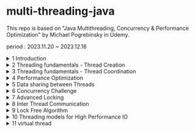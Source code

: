 # multi-threading-java

This repo is based on "Java Multithreading, Concurrency & Performance Optimization" by Michael Pogrebinsky in Udemy.  

period : 2023.11.20 ~ 2023.12.16

<details>
<summary>1 Introduction</summary>

### Motiviation and OS fundamentals

- Why we need Threads?
    - Responsiveness (특히 User Interface에서 더 치명적임) by concurrency = multitasking
    - Performance(짧은 시간안에 더 많은 작업 처리 가능) by parallelism
- Multithreading caveat(경고)
    - Multithreaded programming은 근본적으로 싱글쓰레드 프로그래밍과 다름

- What is thread?
    - 컴퓨터를 켜면 OS가 디스크에서 메모리로 올라옴
    - 우리가 한 어플리케이션을 실행시키면 마찬가지로 디스크에서 메모리로 인스턴스가 생성됨
    - 위 인스턴스는 프로세스/context of application이라고도 불림
    - 이 프로세스는 다른 프로세스와 완전히 독립적임
    - Files, Data(Heap), Code, Main Thread(Stack, Instruction Pointer)로 구성됨
    - 쓰레드 단위에서는 Stack과 IP를 뺀 나머지는 공유됨
    - Stack은 로컬변수들이 저장되고, 함수에 전달되는 메모리 영역/ IP는 수행할 다음 instruction 주소


### OS fundamentasl part2

- What is context switch?
    - 프로세스는 다른 프로세스와 독립적으로 수행됨
    - 프로세스는 하나 이상의 스레드를 가지며, 스레드들은 cpu를 점유하기 위해 경쟁함 
    - 그래서 context switch는 스레드 1 수행 -> 스레드 1 멈춤 -> 스레드 2 수행
    - price of multitasking
    - 스레드가 너무 많으면 -> trashing = 실제 작업보다 스레드 매니징에 시간이 더 쓰임
    - 스레드 간의 sw가 프로세스 간의 sw 보다 싸다

 - Thread scheduling
    - First come first serve -> 수행시간이 긴 스레드가 먼저 오면 stravation 발생가능
    - Shortest Job First -> 수행시간이 짧은 스레드가 계속 오면 수행시간 긴거 수행 못함
    - 실제 os에서는 dynamic priority를 사용함 (User Interface UI 에는 우선순위 부여, Stravation 방지)

- Thread vs Process
    - thread
        - if task share a lot of data
        - faster
        - switching is faster
    - process
        - security and stability are higher importance
        - tasks are unrelated

</details>

<details>
<summary>2 Threading fundamentals - Thread Creation</summary>

### Thread Creation 1

- Thread.sleep() 함수는 OS로 하여금 현재 쓰레드를 스케줄하지 않도록 지정(loop를 돌거나 하는 것이 아님!!)
    - CPU 점유 안 함

- threadInstance.setPriority(1..10) 를 통해 우선순위를 설정할 수 있음

- thread.setUncaughtExceptionHandler()를 통해 예외처리 핸들러 등록가능

### Thread Creation 2

- Thread를 상속하는 클래스를 만들고, run() 함수를 구현하는 방식으로도 쓰레드를 생성할 수 있다.

</details>

<details>
<summary>3 Threading fundamentals - Thread Coordination</summary>

### Thread Termination & Daemon Threads 1

[Thread termination]
- 쓰레드는 리소스 점유함 -> 메모리와 커널 리소스. 만약 CPU를 쓰게 되면 CPU cycles과 cache memory 까지
- 만약 쓰레드가 끝나면, 리소스 정리할 필요가 있음
- 쓰레드가 이상하게 동작하면, 멈출 필요가 있음
- **만약 수행중인 쓰레드가 존재하면 application은 멈추지 않음**

[Interrupt 하는 방법]
- interrupt signal을 손수처리하는 코드 추가
- InterruptedException 던지는 method 실행

[데몬 쓰레드]
- 종료되도 상관없는 쓰레드. 애플리케이션동작에 영향을 주지 않기를 원할때
- gracefully 하게 종료되지 않아도 되는 쓰레드


### Joining Threads

[Why do we need it?]
- 다른 쓰레드는 독립적으로 동작함
- 쓰레드의 수행은 out of control 임

[How?]
- 쓰레드가 loop를 돌면서 다른 쓰레드가 끝났는지 계속 체크한다 -> 비효율적임
- 좋은 방법은 쓰레드가 go to sleep 하는거임
    - 이를 위해 join을 쓰면 댐


</details>


<details>
<summary>4 Performance Optimization</summary>

[Peformance in multithreading]
- Latency - the time to completion of a task. Measured in time units.
- Throughput - the amount of tasks completed in a given period. Measured in tasks/time unit.

[Latency]
1. 태스크가 single core 에서 T의 시간이 걸리는 작업일때
2. 태스크를 N개로 쪼개어 subtask로 만들고, 병렬적으로 수행한다면
3. T/N 으로 Latency를 줄일 수 있다

[N?]
- 그렇지만 일반적으로 N은 코어의 개수이다/ 만약 코어의 개수보다 많게 N을 설정하면 역효과가 남. 남은 하나의 쓰레드가 컨텍스트 스위칭을 유발하면서 캐시성능 저하, 추가적인 메모리 점유를 일으킬것임
- 그리고 N = 코어의 개수 는 IO 블로킹과 같은 인터럽션이 없을때를 가정한것임. (다른 CPU를 점유하는 프로세스가 없어야 댐)
- 또한 대부분의 컴퓨터는 HyperThreading을 지원함. 이는 물리적인 코어가 동시에 2개의 쓰레드를 동작할 수 있게 하는 기능. 

[Inherent cost of Parallelization and Aggregation]
- 고려해야 되는 코스트
    - 태스크를 나누는 코스트
    - 쓰레드 생성하고 쓰레드에게 태스크 할당하는 코스트
    - 쓰레드 시작하고, 스케줄되는 시간
    - 마지막 쓰레드가 끝나고 시그널을 보내는 시간
    - aggregating 쓰레드가 동작하는 시간

- 본 태스크의 수행시간이 짧은 경우에는 태스크를 분할 하는게 latency가 더 길 수 있다.

[Can we break any task into subtasks?]
- 아니다....
- 독립적으로 수행되는 코드조각으로 이루어져 나눌 수 있는 태스크/순차적으로 실행되어야하기에 나눌 수 없는 태스크/ 위 2경우가 혼재되어 있는 태스크

[Optimizing for Throughput]
- throughput은 정의한 시간내에 완료한 작업의 수이다. tasks/time unit
- 방법 1. breaking tasks into subtasks
    - latency = t/n
    - throughput = n/t (기존 1/t 보다 성능개선)
    - 그러나 실제적으로 < n/t 로 봐야댐. 추가적인 계산요소들이 있어서. (이전에 말했듯이 태스크 나누는 코스트, 쓰레드 생성 할당하는 코스트 등등..)
- 방법 2. Running tasks in Parallel
    - 각 태스크를 다른 쓰레드에 할당하는 것.
    - throughput = n/t
    - 이 경우에는 실제적으로 n/t와 유사할 것임

[Thread pooling]
- thread pool에 쓰레드 미리 생성해놓고 필요할 때 꺼내쓰는 기술

[QUIZ]  
We are running an HTTP server on a single machine.  
Handling  of the HTTP requests is delegated to a fixed-size pool of threads.  
Each request is handled by a single thread from the pool by performing a blocking call to an external database which may take a variable duration, depending on many factors.  
After the response comes from the database, the server thread sends an HTTP response to the user.  
Assuming we have a 64 core machine.  
What would be the optimal thread pool size to serve the HTTP request?  

-> blocking call들은 CPU 리소스를 사용하지 않기에, 코어의 개수인 64개보다 더 많은 쓰레드를 할당하여 throughput을 최적화 할 수 있을것이다. 

</details>

<details>
<summary>5 Data sharing between Threads</summary>

[Stack?]
- 함수들이 호출되고, 인자들이 건네지고, 지역변수가 저장되는 메모리영역
- stack + instruction pointer 는 각 쓰레드의 실행상태이다
- 함수들이 호출될때마다 stack frame이 쌓인다

[Stack Properties]
- 쓰레드가 생성되면 할당됨
- 스택의 크기는 플랫폼에 따라 고정되어 있음
- 스택오버플로우 예외는 함수호출이 너무 많을때 발생할 수 있음

[Heap]
- Objects, member of classes, Static variables 들이 할당 될 수 있음
- GC에 의해 관리됨. Object들은 참조하는 곳이 있는한 존재함
- member of classes들은 부모 object들이 존재하는 한 같이 존재함
- static variable은 영원히 존재함

[object vs references]
- references 는 stack에 할당될 수 있고, 클래스의 멤버라면 heap에 할당될 수 있음
- object는 heap에만 할당될 수 있음

[Stack vs Heap]
![stack_vs_heap](img/stack_vs_heap.png)

[Resources?]
- variables
- data structure
- file or connection handles
- message or work queue
-> heap에 할당되는 모든 것들

[Why we need Resource sharing]
- work queue 가 존재하고, 다수의 스레드가 queue에서 task를 가져가는 구조일때
- 다수의 http request thread가 db에 조작을 가하는 환경에서


[Challenge of multithreaded programming]
- resource를 조작하는 atomic 하지 않은 연산들을 여러 스레드가 수행하다 보면 기대하지 않는 결과를 얻을 수 있음 

</details>

<details>
<summary>6 Concurrency Challenge</summary>

[Critical Section]
- 둘 이상의 쓰레드가 동시에 접근해서는 안되는 리소스에 접근하는 코드들을 말함

[Synchronized - monitor/lock]
- java의 synchronzied 문법을 사용하여 메소드 혹은 코드 영역에 하나의 쓰레드만 접근하도록 설정할 수 있다.
- 메소드에 사용하게 되면 그 클래스가 가지는 모든 synchronzied 메소드에 하나의 쓰레드만 접근가능하다.
- 코드영역에 사용하게 되면 lockingObject를 아규먼트로 넣어줘야 함
- 위 기법을 모니터라함
- 그리고 동기화 블록은 재진입이 가능함.

[Atomic Operation?]
- all reference assignments 
- all assignment to primitive type except long and double
    - long, double은 64비트라 보장할 수 없음 -> volatile 키워드를 붙이면 원자성이 보장됨

[Race Condition]
- 둘 이상의 스레드가 하나의 공유자원에 접근할때, 최소 하나의 스레드가 공유자원을 수정하려고 하는 상황임
- 이때 스레드 스케줄링에 따라 부정확한 결과값을 도출할 수 있는 상황을 일컫는 말
-> 이를 위한 해결방법은 critical section을 찾고 보호하는 것임 

[Data race]
- 컴파일러와 CPU는 인스트럭션수행순서를 성능 최적화를 위해 조절하는 경우가 있다.
- 논리적인 정합성에 어긋나지 않는 방향으로 조절함
- 아래 코드는 순서대로 실행될것임
```
public void someFunction() {
    s = 1;
    x = s + 2;
    z = x + 4;
}
```
- 하지만 아래 코드는 조정될 수 있음
```
public void increment() {
    x++;
    y++;
}

public void decrement() {
    x--;
    y--;
}
```
- 그래서 이를 피하기 위해서는?
    - Synchronized 키워드 사용하기 -> 하지만 race condition이 아닌 상황인데 쓰기 좋지 않음. 멀티쓰레드의 장점을 포기해야하기에 비효율적임
    - 그래서 volatile을 쓰자  [volatile 설명하는 좋은 글](https://jenkov.com/tutorials/java-concurrency/volatile.html)


[Locking]
- Coarse-Grained  
    - 모든 리소스에 하나의 락
    - 구현이 간단하지만, 비효율적이다. 
    - 하나의 리소스에 접근할때, 비록 다른 리소스에 대한 락이 잡혀있더라도 접근못함..
- Fine-Grained
    - 하나의 리소스에 하나의 락
    - 더 병렬적으로 CPU 활용 가능... 그러나 DEAD LOCK 발생가능!!

[Dead Lock]
- 스레드1이 락1을 잡고 있고, 스레드2가 락2를 잡고 있을때, 각 스레드가 서로의 락을 원할때 데드락이 발생함

[Dead Lock Condition]
- Mutual Exclusion : 하나의 스레드만 리소스에 접근 가능함
- Hold and Wait : 최소 하나의 스레드가 리소스를 가지고 있으며 다른 리소스를 기다리고 있음
- Non-preemtive : 리소스는 스레드가 가지고 있을때 뺏을 수 없음
- Circular Wait : 최소 2 스레드가 리소스를 가지면 다른 리소스를 기다리고 있음 

[Solutions to Dead Lock]
- Avoid circular wait
    - 락을 얻는 과정의 순서를 고정한다!
    - 좋은 방법이지만, 락이 많은 경우 적용하기 힘들 수 있음
- watchdog를 이용해 deadLock 감지하기
- thread Interruption(not possible in Synchronized)
- try lock(not possible in Synchronized)

</details>


<details>
<summary>7 Advanced Locking</summary>

[ReentrantLock]
- 객체에 적용된 Synchronized 키워드처럼 동작함
- 명확한 락킹과 언락킹이 필요함

```java

public void method() {
    lockObject.lock();
    ...
    lockObject.unlock();
}
```
- 단점은 언락킹 하는것을 까먹는다면, 데드락의 원인이 됨
    - 그래서 위 단점을 막기 위해 try-finally 구문에서 finally 블록에서 언락킹하는 패턴이 있음

- 테스트를 위해 많은 함수들을 지원함
    - getQueuedThread()
    - getOwner()
    - isHeldByCurrentThread()
    - isLocked()
- 락의 공정성을 보장하는 기능도 제공
    - 하지만 이 기능은 throughput을 악화시킬 수 있음
- lockInterruptibly() 기능
    - 일반 lock() 의 경우에는 다른 스레드가 락을 점유하고 있는 경우, 스레드가 중단됨.
    - 그래서 interrupt를 호출해도 소용없음
    - 그러나 lockInterruptibly() 는 예외를 발생시킴
    - 이 기능을 통해 정지된 스레드의 종료전에, 청소하기 용이함

- tryLock() 기능
    - 락 점유가능하다면, 참을 반환하고 락을 점유함
    - 락 점유불가능하다면, 거짓을 반환하고 중단되지 않고 다음 명령어로 넘어감
    

[ReentrantReadWriteLock]
- Race Condition은 다수의 스레드가 자원을 공유하며, 최소 하나의 스레드가 리소스를 변경할때 발생함
- 이의 해결방법은 Mutual Exclusion
    - 그렇지만, 읽기만 하는 스레드들을 모두 Mutual Exclusion 하면 비효율적임
- 그래서 읽기만 하는 작업이 많다면, ReadWriteLock을 사용하자
    - readLock 은 읽기만 하는 스레드는 모두 획득 가능, writeLock이 점유중이면 획득 불가
    - writeLock은 하나의 스레드만 획득 가능



</details>

<details>
<summary>8 Inter Thread Communication </summary>


[Semaphore]
- can be used to restrict the number of users to a particular resources or a group of resources
    - 이에 비해 락은 리소스당 하나의 유저로 제한함
- 세마포어는 초기에 선언될 때, 허용할 개수를 아규먼트로 받으면 선언됨
- 선언된 개수 만큼 각 스레드가 얻을 수 있으며, 한번에 하나 이상의 개수를 얻을 수 있음. release 할 때도 하나 이상의 개수를 release 할 수 있음


[Binary Semaphore]
- 이는 락과 유사함

[Semaphore vs Lock]
- semaphore는 소유자 스레드 라는 개념이 없음. 다수의 스레드가 얻을 수 있기 때문
- 같은 스레드가 semaphore를 여러번 얻을 수 있음
- semaphore는 어느 스레드든 release 할 수 있음


[Producer vs Consumser]
```java
Semaphore full = new Semaphore(0);
Semaphore empty = new Semaphore(1);
Item item = null;

void produce() {
    while(true) {
        emtpy.acquire();
        item = produceNewItem();
        full.release();
    }    
}

void consume() {
    while(true) {
        full.acquire();
        consume(item);
        empty.release();
    }
}

``` 


[스레드간 통신]
- Thread.interrupt()
- thread.join()
- Semaphore

[Semaphore as Condition Variable]
- acquire() 는 허용 개수가 0 초과인지 체크하는 것과 같음
- 0 이하라면 스레드는 sleep
- 다른 스레드가 release 하면, 스레드는 다시 한번 허용개수가 0 초과인지 체크하고, 조건에 부합한다면 다음 instruction 수행

[Condition Variables]
- condition variable은 항상 lock 과 관련이 있음
- condition variable을 활용한 Producer Consumer 예제
```java
Lock lock = new ReentrantLock();
Condition condition = lock.newCondition();
String userName = null, password = null;

void produce() {
    lock.lock();
    try {
        while(userName == null || password = null) { // 4. 조건 확인하고, 나머지 진행 
            condition.await(); // 1. 이때 unlock 하고, sleep
        }
    } finally {
        lock.unlock();
    }
    doStuff();
}

void consume() {
    lock.lock();
    try {
        userName = userTextBox.getText();
        password = passwordTextBox.getText();
        condition.signal(); // 2. produce 스레드 깨움
    } finally {
        lock.unlock(); // 3. unlock
    }
}


```

- void await() => unlock lock, wait until signalled
- void signal() => wakes up a single thread, waiting on the condition variable
    - 만약 기다리고 있는 condition variable이 없으면 아무것도 안함/ 세마포어와의 차이점
- void signalAll() => 기다리고 있는 모든 스레드에게 신호를 보냄



[Object as Condition Variable]
- 모든 자바 클래스는 Object 클래스를 상속하므로, 어떤 객체라도 condition variable로 사용할 수 있음
- wait() / notify() / notifyAll()

```java

public class MySharedClass {

    private boolean isComplete = false;
    public void waitUntilComplete() {
        synchronized(this) {
            while(isComplete == false) {
                this.wait();
            }
        }
    }
    public void complete() {
        synchronized(this) {
            isComplete = true;
            this.notify();
        }
    }

}

```

</details>

<details>
<summary>9 Lock Free Algorithm </summary>

[Problem of Lock]
- Dead Lock 
    - 프로그램을 완전히 정지시킬 수 있음
    - 락이 많아질 수록 dead lock의 발생 확률이 올라감
- Slow Critical Section
    - 다수의 스레드가 하나의 락을 사용하는 경우, 만약 하나의 스레드가 락을 오래 점유하면 다른 스레드들의 속도가 느려짐
- Priority Inversion
    - 낮은 우선순위를 가지는 스레드가 락을 점유하고 있는 상황에서, 스케줄 아웃됨 -> 높은 우선순위를 가지는 스레드가 락을 요청하는 상황이면, 스레드 진행이 안됨...
- Thread not releasing a lock
    - 스레드가 락을 release 하지 않고 죽어버린 상황...
    - 복구 불가능한 상황임
- Performance
    - 락을 요청하고, 점유하는 오버헤드
    - 대부분의 경우에는 인지하지 못할 정도로 작은 연산이지만, 실시간 응답이 중요한 프로그램의 경우에는 중대할 수 있다

[Lock Free Techniques]
- 락이 필요한 이유는?
    - 다수의 스레드가 공유자원에 접근하는 경우
    - 최소 하나의 스레드가 자원을 수정하려고 함
    - non atomic operation
- atomic operation 조건을 만족하면 된다!!
    - 단일 하드웨어 명렁어를 만족하게 하자
- atomic operation
    - read, assignment on all primitive types (except long, double)
    - read, assignment on all references
    - volatile long and double
    - AtomicX Classes...

[Atomic Integer]
```java
int initialValue = 0;
AtomicInteger atomicInteger = new AtomicInteger(initialValue);

atomicInteger.addAndGet(5);
atomiceInteger.getAndAdd(5);

```

- 장점은 단순함/락 불필요/ race condition or data race 없음
- 단점은 위 operation 자체만 atomic 함

- 결론은 동시성문제에서 좋은 해결책이지만, 필요한 경우에만 사용해야함. 싱글스레드 환경에서는 비효율적임!


[AtomicReference]
- compareAndSet(expectedValue, newValue)
    - 현재 값과 expectedValue가 같다면 newValue로 업데이트, 아니라면 무시됨
    - 하나의 하드웨어 오퍼레이션으로 컴파일 됨
    - 많은 atomic operation이 위의 연산을 내부적으로 활용함
    

</details>

<details>
<summary>10 Threading models for High Performance IO</summary>

[블로킹 작업]
- 락을 활용하는 경우, critical section에 하나의 스레드만 접근할 수 있기에, 다른 스레드는 블로킹 된다.
    - 이는 performance 측면에서 큰 단점임
- 이런 단점으로 인해, 위에서 lock-free algorithm등을 살펴봤음
- 이번에는 블로킹 작업의 일종인 blocking IO를 알아볼것임

[IO?]
- CPU는 메모리에 언제든지 직접 접근이 가능하기에, OS의 개입없이 메모리에 데이터를 읽고 쓸 수 있음
- 그렇지만 모니터, 키보드, hdd, network card 등에는 직접 접근이 불가능함
    - 위의 장치 작동이 완료되고 준비가 되기 전까지 CPU 할 일 없음. 다른 작업 수행 가능
    - 준비 완료되면 interrupt가 발생함
    - 장치 데이터를 CPU가 읽어들이거나 쓰는데 OS나 드라이버가 활용됨
- DMS? 위의 장치들이 바로 메모리에 쓰거나 읽는 권한

[Thread pooling]
- 스레드 풀을 유지함으로서, 스레드를 생성하고 시작하고 종료하는 오버헤드를 줄일 수 있음
    - 그렇지만 블로킹호출을 컨텍스트 내에 포함하지 않아야함..
    - 예를 들어, 싱글코어이고, 스레드 풀의 스레드 개수가 1개인 상황에서, IO bound Application이라면, 대부분의 시간에 CPU가 idle 임
    - 새로 들어오는 요청은 network card queue에 쌓임

[Multithreaded example]
- 멀티 스레드 환경에서도 IO bound application은 문제가 됨
- 스레드 수가 고정되어 있는 상황에서, IO가 긴 작업을 스레드가 시작하게 되면, 호출가능한 스레드 수가 줄어들게 되어, 전체적이 성능에 영향을 줌...

[Observation]
- 블로킹 호출을 포함하는 경우, 스레드 수 = 코어수 인 상황에서
    - 최고의 성능과 CPU 활용을 보여주지 않는다..
- 소수의 블로킹 호출을 포함하더라도, 전체적인 성능에 영향을 준다...


[Thread Per Task Model]
- 요청마다 스레드를 생성함
- 문제점 => 스레드는 비싼 자원이다.../스레드는 스택 메모리와 다른 자원을 점유함/문맥교환으로 인한 성능 저하(Threadshing)
- 또 다른 문제점 => 제어의 역전(inversion of control) / 외부 자원에서 스레드를 오래 잡고 있다보면 성능이 외부 요인에 의해 제한됨


[Non blocking IO]
- 스레드 block 하지않고 바로 반환함
- 콜백함수 활용
- 이를 활용하면, 스레드 계속 생성하지 않기에 context switch 가 없다
- 외부기기나 어플리케이션의 영향을 받지 않음

[Summary]
- thread per core + non blocking IO 가 최적의 성능을 보여줌
- 그렇지만 단점으로 가독성이 안 좋음 / 어려운 API.. 


[comparison]
- blocking io + thread per task vs non blocking io + thread per core
    - performance : high memory, context switch / optimal
    - safety, stability : inversion of control / no issues
    - code writing, reading, testing, debugging : easy / hard


</details>

<details>
<summary>11 virtual thread</summary>

[Java thread vs Os thread]
- 우리가 Java 스레드를 생성하고, start 하면 실제 OS thread 가 생성된다.
- 그리고 이를 OS가 스케줄링한다
- 이를 platform thread라 함
    - 이는 비용이 크고 무거움 / 제한된 자원이며 JVM stack 에 묶여 있음

[virtual thread]
- JDK 21에 처음 도입
- 이 virtual thread는 완전히 JVM에 속하며, JVM에 의해 관리됨
- stack도 할당 되지 않음
- 다른 자바 객체처럼 heap에 할당되며 관리됨 by GC
- 실제 수행 방식
    - virtual thread가 생성되자마자, JVM은 가벼운 platform thread pool을 만듬
    - 그리고 virtual thread가 실행되려하면, platform thread 하나에 mount 됨
    - 이를 carrier thread라고 함
    - 만약 virtual thread가 실행되다가 진행될 수 없는 상태가 되면, 현재 stack과 instruction pointer 등을 다시 heap에 저장하고 unmount 하여 다른 virtual thread가 실행될 수 있게 한다


[performance/throughput gain]
- 만약 CPU 연산마 하는 스레드라면 성능개선은 없다
- 그러나 blocking operation이 수행되는 스레드라면 유용함
- 그래서 정리하면, virtual thread를 통해 'blocking IO + thread per task' 와 'non blockin io + thread per core'의 장점만 취할 수 있음


[practices]
- virtual thread는 항상 daemon thread로 설정됨
- 기본 priority를 가짐

</details>
